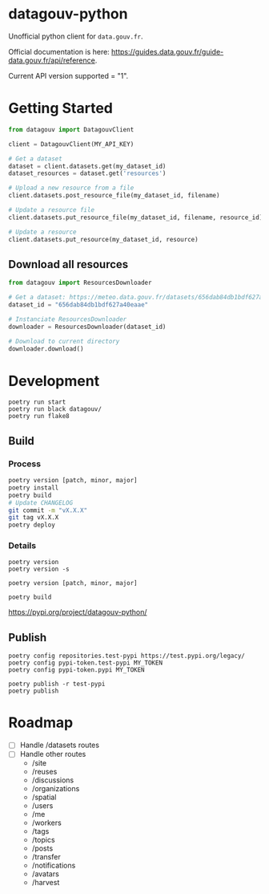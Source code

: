 # datagouv-python

Unofficial python client for `data.gouv.fr`.

Official documentation is here: https://guides.data.gouv.fr/guide-data.gouv.fr/api/reference.

Current API version supported = "1".

# Getting Started

```python
from datagouv import DatagouvClient

client = DatagouvClient(MY_API_KEY)

# Get a dataset
dataset = client.datasets.get(my_dataset_id)
dataset_resources = dataset.get('resources')

# Upload a new resource from a file
client.datasets.post_resource_file(my_dataset_id, filename)

# Update a resource file 
client.datasets.put_resource_file(my_dataset_id, filename, resource_id)

# Update a resource
client.datasets.put_resource(my_dataset_id, resource)

```

## Download all resources
```python
from datagouv import ResourcesDownloader

# Get a dataset: https://meteo.data.gouv.fr/datasets/656dab84db1bdf627a40eaae
dataset_id = "656dab84db1bdf627a40eaae"

# Instanciate ResourcesDownloader
downloader = ResourcesDownloader(dataset_id)

# Download to current directory
downloader.download()
```



# Development

```
poetry run start
poetry run black datagouv/
poetry run flake8
```

## Build

### Process

```bash
poetry version [patch, minor, major]
poetry install
poetry build
# Update CHANGELOG
git commit -m "vX.X.X"
git tag vX.X.X
poetry deploy
```

### Details
```
poetry version
poetry version -s

poetry version [patch, minor, major]
```

```
poetry build
```

https://pypi.org/project/datagouv-python/

<!-- 
```
python -m build

python -m twine upload --config-file .pypirc -r testpypi dist/*
python -m twine upload --config-file .pypirc -r pypi dist/*
``` -->

## Publish
```
poetry config repositories.test-pypi https://test.pypi.org/legacy/
poetry config pypi-token.test-pypi MY_TOKEN
poetry config pypi-token.pypi MY_TOKEN
```
```
poetry publish -r test-pypi 
poetry publish
```

# Roadmap

* [ ] Handle /datasets routes
* [ ] Handle other routes
    * /site
    * /reuses
    * /discussions
    * /organizations
    * /spatial
    * /users
    * /me
    * /workers
    * /tags
    * /topics
    * /posts
    * /transfer
    * /notifications
    * /avatars
    * /harvest

